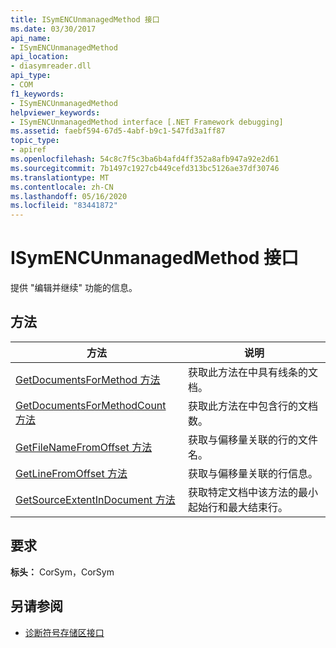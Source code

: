 ```yaml
---
title: ISymENCUnmanagedMethod 接口
ms.date: 03/30/2017
api_name:
- ISymENCUnmanagedMethod
api_location:
- diasymreader.dll
api_type:
- COM
f1_keywords:
- ISymENCUnmanagedMethod
helpviewer_keywords:
- ISymENCUnmanagedMethod interface [.NET Framework debugging]
ms.assetid: faebf594-67d5-4abf-b9c1-547fd3a1ff87
topic_type:
- apiref
ms.openlocfilehash: 54c8c7f5c3ba6b4afd4ff352a8afb947a92e2d61
ms.sourcegitcommit: 7b1497c1927cb449cefd313bc5126ae37df30746
ms.translationtype: MT
ms.contentlocale: zh-CN
ms.lasthandoff: 05/16/2020
ms.locfileid: "83441872"
---
```

# <a name="isymencunmanagedmethod-interface"></a>ISymENCUnmanagedMethod 接口
提供 "编辑并继续" 功能的信息。  
  
## <a name="methods"></a>方法  
  
|方法|说明|  
|------------|-----------------|  
|[GetDocumentsForMethod 方法](isymencunmanagedmethod-getdocumentsformethod-method.md)|获取此方法在中具有线条的文档。|  
|[GetDocumentsForMethodCount 方法](isymencunmanagedmethod-getdocumentsformethodcount-method.md)|获取此方法在中包含行的文档数。|  
|[GetFileNameFromOffset 方法](isymencunmanagedmethod-getfilenamefromoffset-method.md)|获取与偏移量关联的行的文件名。|  
|[GetLineFromOffset 方法](isymencunmanagedmethod-getlinefromoffset-method.md)|获取与偏移量关联的行信息。|  
|[GetSourceExtentInDocument 方法](isymencunmanagedmethod-getsourceextentindocument-method.md)|获取特定文档中该方法的最小起始行和最大结束行。|  
  
## <a name="requirements"></a>要求  
 **标头：** CorSym，CorSym  
  
## <a name="see-also"></a>另请参阅

- [诊断符号存储区接口](diagnostics-symbol-store-interfaces.md)
